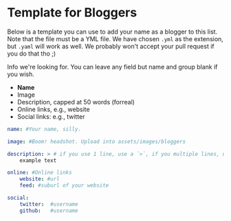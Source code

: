 # Template for Bloggers

Below is a template you can use to add your name as a blogger to this list. Note that the file must be a YML file. We have chosen `.yml` as the extension, but `.yaml` will work as well. We probably won't accept your pull request if you do that tho ;)

Info we're looking for. You can leave any field but name and group blank if you wish.

- **Name**
- Image
- Description, capped at 50 words (forreal)
- Online links, e.g., website
- Social links: e.g., twitter

````yaml
name: #Your name, silly.

image: #Boom! headshot. Upload into assets/images/bloggers

description: > # if you use 1 line, use a `>`, if you multiple lines, use a `|` here, then ensure that you indent! good yaml syntax.
    example text

online: #Online links
    website: #url
    feed: #suburl of your website

social:
    twitter:  #username
    github:   #username
````
